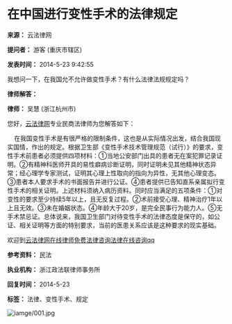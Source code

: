 # 在中国进行变性手术的法律规定

**来源：** 云法律网

**提问者：** 游客 (重庆市辖区)

**发表时间：** 2014-5-23 9:42:55

我想问一下，在我国允不允许做变性手术？有什么法律法规规定吗？

**律师解答：**

**律师：** 吴慧 (浙江杭州市)

您好，[云法律网](http://www.yunfalv.com/)专业民商法律师为您解答如下：

    在我国变性手术是有很严格的限制条件，这也是从实际情况出发，结合我国现实国情，作出的规定。根据卫生部《变性手术技术管理规范（试行）》的要求，变性手术前患者必须提供四项材料：①当地公安部门出具的患者无在案犯罪记录证明。②有精神科医师开具的易性癖病诊断证明，同时证明未见其他精神状态异常；经心理学专家测试，证明其心理上性取向的指向为异性，无其他心理变态。③患者本人要求手术的书面报告并进行公证。④患者提供已告知直系亲属拟行变性手术的相关证明。上述材料须纳入病历资料。同时应当满足的五项条件：①对变性的要求至少持续5年以上，且无反复过程。②术前接受心理、精神治疗1年以上且无效。③未在婚姻状态。④年龄大于20岁，是完全民事行为能力人。⑤无手术禁忌证。总体说来，我国卫生部门对待变性手术的法律态度是保守的，如公证、相关证明等方面的特别要求，当前的医患关系应该是这种要求的现实基础。

欢迎到[云法律网](http://www.yunfalv.com/)[在线律师](http://www.yunfalv.com/)[免费法律咨询](http://www.yunfalv.com/)[法律在线咨询qq](http://www.yunfalv.com/)

**参考资料：** 民法

**执业机构：** 浙江政法联律师事务所

**回复时间：** 2014-5-23

**标签：** 法律、变性手术、规定

![iamge/001.jpg](iamge/001.jpg)
